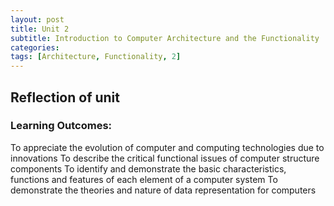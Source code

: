```yaml
---
layout: post
title: Unit 2
subtitle: Introduction to Computer Architecture and the Functionality
categories: 
tags: [Architecture, Functionality, 2]
---
```


## Reflection of unit






### Learning Outcomes:
To appreciate the evolution of computer and computing technologies due to innovations
To describe the critical functional issues of computer structure components
To identify and demonstrate the basic characteristics, functions and features of each element of a computer system
To demonstrate the theories and nature of data representation for computers
